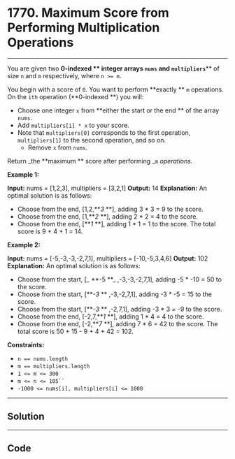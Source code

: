 # 1770. Maximum Score from Performing Multiplication Operations

---

You are given two **0-indexed ** integer arrays `nums` and `multipliers`**** of size `n` and `m` respectively, where `n >= m`.

You begin with a score of `0`. You want to perform **exactly ** `m` operations. On the `ith` operation (**0-indexed **) you will:

  * Choose one integer `x` from **either the start or the end ** of the array `nums`.
  * Add `multipliers[i] * x` to your score. 
* Note that `multipliers[0]` corresponds to the first operation, `multipliers[1]` to the second operation, and so on.
  * Remove `x` from `nums`.



Return _the **maximum ** score after performing _`m` _operations._

 

**Example 1:**


**Input:** nums = [1,2,3], multipliers = [3,2,1]
**Output:** 14
**Explanation:**  An optimal solution is as follows:
- Choose from the end, [1,2,**_3_ **], adding 3 * 3 = 9 to the score.
- Choose from the end, [1,**_2_ **], adding 2 * 2 = 4 to the score.
- Choose from the end, [**_1_ **], adding 1 * 1 = 1 to the score.
The total score is 9 + 4 + 1 = 14.

**Example 2:**


**Input:** nums = [-5,-3,-3,-2,7,1], multipliers = [-10,-5,3,4,6]
**Output:** 102
**Explanation:** An optimal solution is as follows:
- Choose from the start, [_ **-5 **_ ,-3,-3,-2,7,1], adding -5 * -10 = 50 to the score.
- Choose from the start, [**_-3_ ** ,-3,-2,7,1], adding -3 * -5 = 15 to the score.
- Choose from the start, [**_-3_ ** ,-2,7,1], adding -3 * 3 = -9 to the score.
- Choose from the end, [-2,7,**_1_ **], adding 1 * 4 = 4 to the score.
- Choose from the end, [-2,**_7_ **], adding 7 * 6 = 42 to the score. 
The total score is 50 + 15 - 9 + 4 + 42 = 102.


 

**Constraints:**

  * `n == nums.length`
  * `m == multipliers.length`
  * `1 <= m <= 300`
  * `m <= n <= 105`` `
  * `-1000 <= nums[i], multipliers[i] <= 1000`

---

## Solution



---

## Code
```python


```